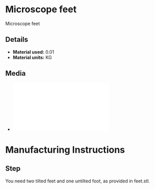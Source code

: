 # Microscope feet
Microscope feet

## Details
*   **Material used:** 0.01
*   **Material units:** KG

## Media
*   ![](./stl/feet.stl)

# Manufacturing Instructions
## Step
You need two tilted feet and one untilted foot, as provided in feet.stl.



